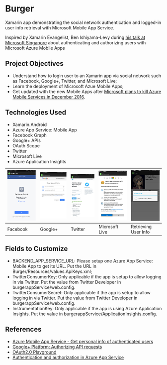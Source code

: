 # Burger
Xamarin app demonstrating the social network authentication and logged-in user info retrieval with Microsoft Mobile App Service.

Inspired by Xamarin Evangelist, Ben Ishiyama-Levy during [his talk at Microsoft Singapore](https://www.meetup.com/SingaporeMobileDev/events/234494626/) about authenticating and authorizing users with Microsoft Azure Mobile Apps

## Project Objectives
- Understand how to login user to an Xamarin app via social network such as Facebook, Google+, Twitter, and Microsoft Live;
- Learn the deployment of Microsoft Azue Mobile Apps;
- Get updated with the new Mobile Apps after [Microsoft plans to kill Azure Mobile Services in December 2016](http://venturebeat.com/2016/05/10/microsoft-killing-azure-mobile-services-in-december-will-migrate-sites-to-app-service-starting-september-1/).

## Technologies Used
- Xamarin.Android
- Azure App Service: Mobile App
- Facebook Graph
- Google+ APIs
- OAuth Scope
- Twitter
- Microsoft Live
- Azure Application Insights

| ![Facebook Login](github-images/facebook-login.png?raw=true) | ![Google+ Login](github-images/google-plus-login.png?raw=true) | ![Twitter Login](github-images/twitter-login.png?raw=true) | ![Microsoft Live Login](github-images/microsoft-live-login.png?raw=true) | ![Retrieving User Info](github-images/retrieving-info.png?raw=true) |
| --- | --- | --- | --- | --- |
| Facebook | Google+ | Twitter | Microsoft Live | Retrieving User Info |

## Fields to Customize
- BACKEND_APP_SERVICE_URL: Please setup one Azure App Service: Mobile App to get its URL. Put the URL in Burger/Resources/values.ApiKeys.xml;
- TwitterConsumerKey: Only applicable if the app is setup to allow logging in via Twitter. Put the value from Twitter Developer in burgerappService/web.config.
- TwitterConsumerSecret: Only applicable if the app is setup to allow logging in via Twitter. Put the value from Twitter Developer in burgerappService/web.config.
- InstrumentationKey: Only applicable if the app is using Azure Application Insights. Put the value in burgerappService/ApplicationInsights.config.

## References
- [Azure Mobile App Service - Get personal info of authenticated users](http://social.technet.microsoft.com/wiki/contents/articles/34290.azure-mobile-app-service-get-personal-info-of-authenticated-users.aspx)
- [Google+ Platform: Authorizing API requests](https://developers.google.com/+/web/api/rest/oauth)
- [OAuth2.0 Playground](https://developers.google.com/oauthplayground/)
- [Authentication and authorization in Azure App Service](https://azure.microsoft.com/en-us/documentation/articles/app-service-authentication-overview/)